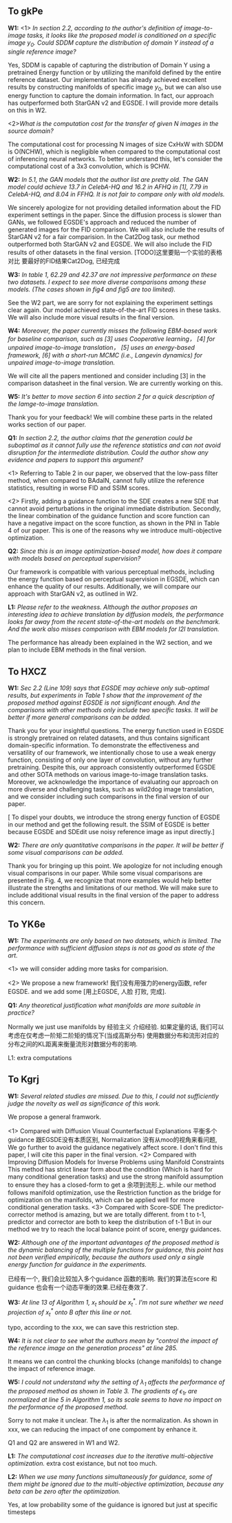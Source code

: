 ## To gkPe

**W1:**  <1> *In section 2.2, according to the author's definition of image-to-image tasks, it looks like the proposed model is conditioned on a specific image $y_0$. Could SDDM capture the distribution of domain Y instead of a single reference image?*

Yes, SDDM is capable of capturing the distribution of Domain Y using a pretrained Energy function or by utilizing the manifold defined by the entire reference dataset. Our implementation has already achieved excellent results by constructing manifolds of specific image $y_0$, but we can also use energy function to capture the domain information. In fact, our approach has outperformed both StarGAN v2 and EGSDE. I will provide more details on this in W2.


<2>*What is the computation cost for the transfer of given N images in the source domain?*

The computational cost for processing N images of size CxHxW with SDDM is O(NCHW), which is negligible when compared to the computational cost of inferencing neural networks.
To better understand this, let's consider the computational cost of a 3x3 convolution, which is 9CHW.

**W2:** *In 5.1, the GAN models that the author list are pretty old. The GAN model could achieve 13.7 in CelebA-HQ and 16.2 in AFHQ in [1], 7.79 in CelebA-HQ, and 8.04 in FFHQ. It is not fair to compare only with old models.*

We sincerely apologize for not providing detailed information about the FID experiment settings in the paper. Since the diffusion process is slower than GANs, we followed EGSDE's approach and reduced the number of generated images for the FID comparison. We will also include the results of StarGAN v2 for a fair comparision. In the Cat2Dog task, our method outperformed both StarGAN v2 and EGSDE. We will also include the FID results of other datasets in the final version.
[TODO]这里要贴一个实验的表格对比  要最好的FID结果Cat2Dog, 已经完成

**W3:** *In table 1, 62.29 and 42.37 are not impressive performance on these two datasets. I expect to see more diverse comparisons among these models. (The cases shown in fig4 and fig5 are too limited).*

See the W2 part, we are sorry for not explaining the experiment settings clear again. Our model achieved state-of-the-art FID scores in these tasks. We will also include more visual results in the final version.

**W4:** *Moreover, the paper currently misses the following EBM-based work for baseline comparison, such as [3] uses Cooperative learning， [4] for unpaired image-to-image translation， [5] uses an energy-based framework, [6] with a short-run MCMC (i.e., Langevin dynamics) for unpaired image-to-image translation.* 

We will cite all the papers mentioned and consider including [3] in the comparison datasheet in the final version. We are currently working on this.

**W5:** *It's better to move section 6 into section 2 for a quick description of the Iamge-to-image translation.*

Thank you for your feedback! We will combine these parts in the related works section of our paper.

**Q1:** *In section 2.2, the author claims that the generation could be suboptimal as it cannot fully use the reference statistics and can not avoid disruption for the intermediate distribution. Could the author show any evidence and papers to support this argument?*

<1> Referring to Table 2 in our paper, we observed that the low-pass filter method, when compared to BAdaIN, cannot fully utilize the reference statistics, resulting in worse FID and SSIM scores.

<2> Firstly, adding a guidance function to the SDE creates a new SDE that cannot avoid perturbations in the original immediate distribution. Secondly, the linear combination of the guidance function and score function can have a negative impact on the score function, as shown in the PNI in Table 4 of our paper. This is one of the reasons why we introduce multi-objective optimization.


**Q2:**  *Since this is an image optimization-based model, how does it compare with models based on perceptual supervision?*

Our framework is compatible with various perceptual methods, including the energy function based on perceptual supervision in EGSDE, which can enhance the quality of our results. Additionally, we will compare our approach with StarGAN v2, as outlined in W2.

**L1:** *Please refer to the weakness. Although the author proposes an interesting idea to achieve translation by diffusion models, the performance looks far away from the recent state-of-the-art models on the benchmark. And the work also misses comparison with EBM models for I2I translation.*

The performance has already been explained in the W2 section, and we plan to include EBM methods in the final version.

## To HXCZ

**W1:** *Sec 2.2 (Line 109) says that EGSDE may achieve only sub-optimal results, but experiments in Table 1 show that the improvement of the proposed method against EGSDE is not significant enough. And the comparisons with other methods only include two specific tasks. It will be better if more general comparisons can be added.* 

Thank you for your insightful questions. The energy function used in EGSDE is strongly pretrained on related datasets, and thus contains significant domain-specific information. To demonstrate the effectiveness and versatility of our framework, we intentionally chose to use a weak energy function, consisting of only one layer of convolution, without any further pretraining. Despite this, our approach consistently outperformed EGSDE and other SOTA methods on various image-to-image translation tasks.
Moreover, we acknowledge the importance of evaluating our approach on more diverse and challenging tasks, such as wild2dog image translation, and we consider including such comparisons in the final version of our paper. 

[ To dispel your doubts, we introduce the strong energy function of EGSDE in our method and get the following result. the SSIM of EGSDE is better because EGSDE and SDEdit use noisy reference image as input directly.]

**W2:**  *There are only quantitative comparisons in the paper. It will be better if some visual comparisons can be added.*

Thank you for bringing up this point. We apologize for not including enough visual comparisons in our paper. While some visual comparisons are presented in Fig. 4, we recognize that more examples would help better illustrate the strengths and limitations of our method. We will make sure to include additional visual results in the final version of the paper to address this concern.

## To YK6e

**W1:** *The experiments are only based on two datasets, which is limited. The performance with sufficient diffusion steps is not as good as state of the art.*

<1> we will consider adding more tasks for comparision.

<2> We propose a new framework! 我们没有用强力的energy函数, refer EGSDE. and we add some [用上EGSDE, 人脸 打败, 完成].

**Q1:** *Any theoretical justification what manifolds are more suitable in practice?*

Normally we just use manifolds by 经验主义 介绍经验. 如果定量的话, 我们可以考虑在仅考虑一阶矩二阶矩的情况下(当成高斯分布) 使用数据分布和流形对应的分布之间的KL距离来衡量流形对数据分布的影响.

L1: extra computations

## To Kgrj

**W1:** *Several related studies are missed. Due to this, I could not sufficiently judge the novelty as well as significance of this work.*

We propose a general framwork.

<1> Compared with 
Diffusion Visual Counterfactual Explanations 平衡多个guidance 跟EGSDE没有本质区别, Normalization 没有从moo的视角来看问题, We go further to avoid the guidance negatively affect score. 
I don't find this paper, I will cite this paper in the final version.
<2> Compared with
Improving Diffusion Models for Inverse Problems using Manifold Constraints 
This method has strict linear form about the condition (Which is hard for many conditional generation tasks) and use the strong manifold assumption to ensure they has a closed-form to get a 余项到流形上.  while our method follows manifold optimization, use the Restriction function as the bridge for optimization on the manifolds, which can be applied well for more conditional generation tasks.
<3> Compared with Score-SDE
The predictor-corrector method is amazing, but we are totally different. from t to t-1, predictor and corrector are both to keep the distribution of t-1
But in our method we try to reach the local balance point of score, energy guidances.

**W2:**  *Although one of the important advantages of the proposed method is the dynamic balancing of the multiple functions for guidance, this point has not been verified empirically, because the authors used only a single energy function for guidance in the experiments.*

已经有一个, 我们会比较加入多个guidance 函数的影响. 我们的算法在score 和guidance 也会有一个动态平衡的效果.已经在奏效了.

**W3:**  *At line 13 of Algorithm 1, $x_t$ should be $x_t^*$. I'm not sure whether we need projection of $x_t^*$ onto B after this line or not.*

typo, according to the xxx, we can save this restriction step.

**W4:** *It is not clear to see what the authors mean by "control the impact of the reference image on the generation process" at line 285.*

It means we can control the chunking blocks (change manifolds) to change the impact of reference image.

**W5:**  *I could not understand why the setting of $\lambda_1$ affects the performance of the proposed method as shown in Table 3. The gradients of $\epsilon_{1r}$ are normalized at line 5 in Algorithm 1, so its scale seems to have no impact on the performance of the proposed method.*

Sorry to not make it unclear. The $\lambda_1$ is after the normalization. As shown in xxx, we can reducing the impact of one compoment by enhance it.

Q1 and Q2 are answered in W1 and W2.

**L1:**  *The computational cost increases due to the iterative multi-objective optimization.* 
extra cost existance, but not too much.

**L2:**   *When we use many functions simultaneously for guidance, some of them might be ignored due to the multi-objective optimization, because any beta can be zero after the optimization.*

Yes, at low probability some of the guidance is ignored but just at specific timesteps
